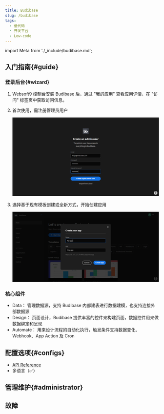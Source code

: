 ```yaml
---
title: Budibase
slug: /budibase
tags:
  - 低代码
  - 开发平台
  - Low-code
---
```


import Meta from './_include/budibase.md';

<Meta name="meta" />

## 入门指南{#guide}

### 登录后台{#wizard}

1. Websoft9 控制台安装 Budibase 后，通过 "我的应用" 查看应用详情，在 "访问" 标签页中获取访问信息。  

2. 首次使用，需注册管理员用户
   
   ![Budibase](./assets/budibase-installadmin-websoft9.png)

3. 选择基于现有模板创建或全新方式，开始创建应用

   ![Budibase](./assets/budibase-createapp-websoft9.png)

### 核心组件

- Data： 管理数据源，支持 Budibase 内部建表进行数据建模，也支持连接外部数据源
- Design： 页面设计，Budibase 提供丰富的控件来构建页面，数据控件用来做数据绑定和呈现
- Automate： 用来设计流程的自动化执行，触发条件支持数据变化、Webhook、App Action 及 Cron

## 配置选项{#configs}

- [API Reference](https://docs.budibase.com/docs/public-api)
- 多语言（✅）

## 管理维护{#administrator}

## 故障